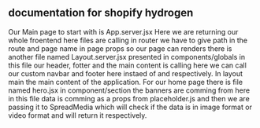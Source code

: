 ## documentation for shopify hydrogen 

Our Main page to start with is App.server.jsx Here we are returning our whole froentend here files are calling in router we have to give path in the route and page name in page props so our page can renders
there is another file named Layout.server.jsx presented in components/globals in this file our header, fotter and the main content is calling here we can call our custom navbar and footer here instaed of <HeaderWithMenu /> and <FooterWithMenu /> respectively. In layout main the main content of the application. For our home page there is file named hero.jsx in component/section the banners are comming from here in this file data is comming as a props from placeholder.js and then we are passing it to SpreadMedia which will check if the data is in image format or video format and will return it respectively. 

